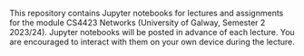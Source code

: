 This repository contains Jupyter notebooks for lectures and assignments for the module CS4423 Networks (University of Galway, Semester 2 2023/24). 
Jupyter notebooks will be posted in advance of each lecture. You are encouraged to interact with them on your own device during the lecture.
